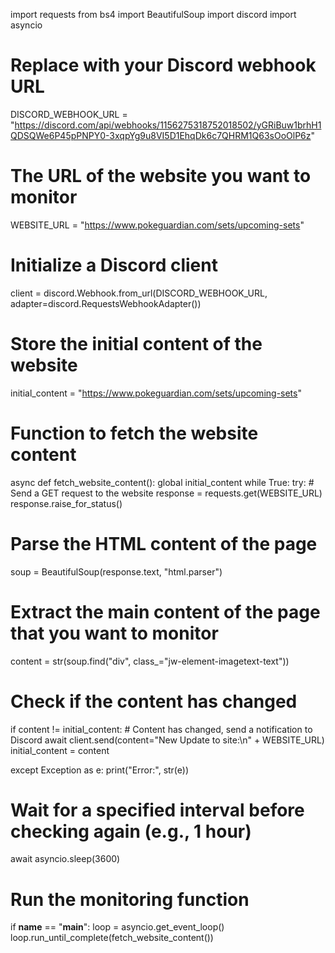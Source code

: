import requests
from bs4 import BeautifulSoup
import discord
import asyncio

# Replace with your Discord webhook URL
DISCORD_WEBHOOK_URL = "https://discord.com/api/webhooks/1156275318752018502/yGRiBuw1brhH1QDSQWe6P45pPNPY0-3xqpYg9u8VI5D1EhqDk6c7QHRM1Q63sOoOlP6z"

# The URL of the website you want to monitor
WEBSITE_URL = "https://www.pokeguardian.com/sets/upcoming-sets"

# Initialize a Discord client
client = discord.Webhook.from_url(DISCORD_WEBHOOK_URL, adapter=discord.RequestsWebhookAdapter())

# Store the initial content of the website
initial_content = "https://www.pokeguardian.com/sets/upcoming-sets"

# Function to fetch the website content
async def fetch_website_content():
    global initial_content
    while True:
        try:
            # Send a GET request to the website
            response = requests.get(WEBSITE_URL)
            response.raise_for_status()

 # Parse the HTML content of the page
 soup = BeautifulSoup(response.text, "html.parser")

# Extract the main content of the page that you want to monitor
content = str(soup.find("div", class_="jw-element-imagetext-text"))

# Check if the content has changed
 if content != initial_content:
                # Content has changed, send a notification to Discord
                await client.send(content="New Update to site:\n" + WEBSITE_URL)
                initial_content = content

 except Exception as e:
            print("Error:", str(e))

  # Wait for a specified interval before checking again (e.g., 1 hour)
 await asyncio.sleep(3600)

# Run the monitoring function
if __name__ == "__main__":
    loop = asyncio.get_event_loop()
    loop.run_until_complete(fetch_website_content())
